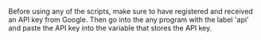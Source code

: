 Before using any of the scripts, make sure to have registered and received an API key from Google. Then go into the any program with the label 'api' and paste the API key into the variable that stores the API key.
